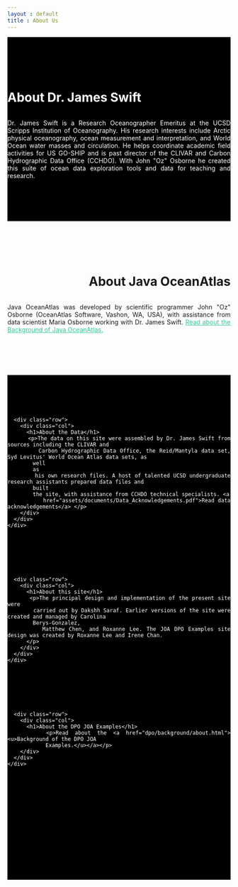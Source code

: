 ```yaml
---
layout : default
title : About Us
---
```

<style>
  .alternate-container {
    text-align: justify;
  }
  .alternate{
    padding-top: 5rem;
    padding-bottom: 5rem;
  }
  .alternate h1 {
    font-weight: 700;
    margin-bottom: 2rem;
  }
  .alternate:nth-child(odd) {
    background-color: black;
    color: #fff;
  }
  .alternate:nth-child(even) h1{
    text-align: right;
  }
  .alternate-container a{
    color: #2dc997;
  }
</style>
<div class="alternate-container">
  <div class="alternate">
    <div class="container">
      <div class="row">
        <div class="col">
          <h1>About Dr. James Swift</h1>
          <p>Dr. James Swift is a Research Oceanographer Emeritus at the UCSD Scripps Institution of Oceanography. His
            research interests include Arctic physical oceanography, ocean measurement and interpretation, and World
            Ocean
            water masses and circulation. He helps coordinate academic field activities for US GO-SHIP and is past
            director
            of the CLIVAR and Carbon Hydrographic Data Office (CCHDO). With John "Oz" Osborne he created this suite of
            ocean
            data exploration tools and data for teaching and research.</p>
        </div>
      </div>
    </div>
  </div>
  <div class="alternate">
    <div class="container">
      <div class="row">
        <div class="col">
          <h1>About Java OceanAtlas</h1>
          <p>Java OceanAtlas was developed by scientific programmer John "Oz"
            Osborne (OceanAtlas Software, Vashon, WA, USA), with assistance from data scientist Maria Osborne working
            with
            Dr. James Swift. <a href="assets/documents/Background_of_Java_OceanAtlas.pdf">Read about the Background of
              Java OceanAtlas.</a></p>
        </div>
      </div>
    </div>
  </div>
  <div class="alternate">
    <div class="container">

      <div class="row">
        <div class="col">
          <h1>About the Data</h1>
          <p>The data on this site were assembled by Dr. James Swift from sources including the CLIVAR and
            Carbon Hydrographic Data Office, the Reid/Mantyla data set, Syd Levitus' World Ocean Atlas data sets, as
            well
            as
            his own research files. A host of talented UCSD undergraduate research assistants prepared data files and
            built
            the site, with assistance from CCHDO technical specialists. <a
              href="assets/documents/Data_Acknowledgements.pdf">Read data acknowledgements</a> </p>
        </div>
      </div>
    </div>
  </div>
  <div class="alternate">
    <div class="container">

      <div class="row">
        <div class="col">
          <h1>About this site</h1>
          <p>The principal design and implementation of the present site were
            carried out by Dakshh Saraf. Earlier versions of the site were created and managed by Carolina
            Berys-Gonzalez,
            Matthew Chen, and Roxanne Lee. The JOA DPO Examples site design was created by Roxanne Lee and Irene Chan.
          </p>
        </div>
      </div>
    </div>
  </div>
  <div class="alternate">
    <div class="container">

      <div class="row">
        <div class="col">
          <h1>About the DPO JOA Examples</h1>
          <p>Read about the <a href="dpo/background/about.html"><u>Background of the DPO JOA
                Examples.</u></a></p>
        </div>
      </div>
    </div>
  </div>
</div>